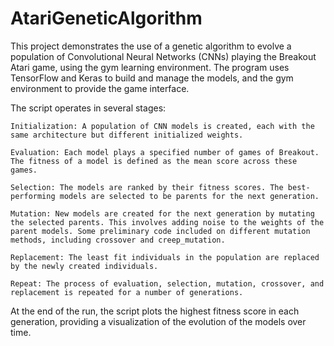 # AtariGeneticAlgorithm

This project demonstrates the use of a genetic algorithm to evolve a population of Convolutional Neural Networks (CNNs) playing the Breakout Atari game, using the gym learning environment. The program uses TensorFlow and Keras to build and manage the models, and the gym environment to provide the game interface.

The script operates in several stages:

    Initialization: A population of CNN models is created, each with the same architecture but different initialized weights.

    Evaluation: Each model plays a specified number of games of Breakout. The fitness of a model is defined as the mean score across these games.

    Selection: The models are ranked by their fitness scores. The best-performing models are selected to be parents for the next generation.

    Mutation: New models are created for the next generation by mutating the selected parents. This involves adding noise to the weights of the parent models. Some preliminary code included on different mutation methods, including crossover and creep_mutation.

    Replacement: The least fit individuals in the population are replaced by the newly created individuals.

    Repeat: The process of evaluation, selection, mutation, crossover, and replacement is repeated for a number of generations.

At the end of the run, the script plots the highest fitness score in each generation, providing a visualization of the evolution of the models over time.
